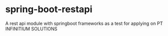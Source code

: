 # spring-boot-restapi
A rest api module with springboot frameworks as a test for applying on PT INFINITIUM SOLUTIONS

